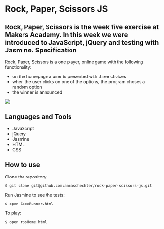 Rock, Paper, Scissors JS
========================
Rock, Paper, Scissors is the week five exercise at Makers Academy. In this week we were introduced to JavaScript, jQuery and testing with Jasmine.
Specification
-------------
Rock, Paper, Scissors is a one player, online game with the following functionality:
* on the homepage a user is presented with three choices 
* when the user clicks on one of the options, the program choses a random option
* the winner is announced

<img src="https://s3-eu-west-1.amazonaws.com/annas-first-test-bucket/rps-js.png">

Languages and Tools
-------------------
* JavaScript
* jQuery
* Jasmine
* HTML
* CSS

How to use
----------
Clone the repository:
```
$ git clone git@github.com:annaschechter/rock-paper-scissors-js.git
```
Run Jasmine to see the tests:
```
$ open SpecRunner.html
```
To play:
```
$ open rpsHome.html
```
